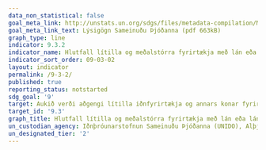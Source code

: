 ```yaml
---
data_non_statistical: false
goal_meta_link: http://unstats.un.org/sdgs/files/metadata-compilation/Metadata-Goal-9.pdf
goal_meta_link_text: Lýsigögn Sameinuðu Þjóðanna (pdf 663kB)
graph_type: line
indicator: 9.3.2
indicator_name: Hlutfall lítilla og meðalstórra fyrirtækja með lán eða lánalínu.
indicator_sort_order: 09-03-02
layout: indicator
permalink: /9-3-2/
published: true
reporting_status: notstarted
sdg_goal: '9'
target: Aukið verði aðgengi lítilla iðnfyrirtækja og annars konar fyrirtækja, einkum í þróunarlöndum, að fjármálaþjónustu, meðal annars að hagstæðum lánum. Einnig verði þáttur þeirra í verðmætakeðjum og á mörkuðum aukinn.  
target_id: '9.3'
graph_title: Hlutfall lítilla og meðalstórra fyrirtækja með lán eða lánalínu.
un_custodian_agency: Iðnþróunarstofnun Sameinuðu Þjóðanna (UNIDO), Alþjóðabankinn (World Bank)
un_designated_tier: '2'
---
```

